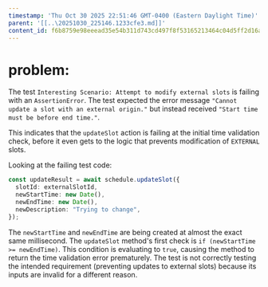 ```yaml
---
timestamp: 'Thu Oct 30 2025 22:51:46 GMT-0400 (Eastern Daylight Time)'
parent: '[[..\20251030_225146.1233cfe3.md]]'
content_id: f6b8759e98eeead35e54b311d743cd497f8f53165213464c04d5ff2d16aa96ff
---
```


# problem:

The test `Interesting Scenario: Attempt to modify external slots` is failing with an `AssertionError`. The test expected the error message `"Cannot update a slot with an external origin."` but instead received `"Start time must be before end time."`.

This indicates that the `updateSlot` action is failing at the initial time validation check, before it even gets to the logic that prevents modification of `EXTERNAL` slots.

Looking at the failing test code:

```typescript
const updateResult = await schedule.updateSlot({
  slotId: externalSlotId,
  newStartTime: new Date(),
  newEndTime: new Date(),
  newDescription: "Trying to change",
});
```

The `newStartTime` and `newEndTime` are being created at almost the exact same millisecond. The `updateSlot` method's first check is `if (newStartTime >= newEndTime)`. This condition is evaluating to `true`, causing the method to return the time validation error prematurely. The test is not correctly testing the intended requirement (preventing updates to external slots) because its inputs are invalid for a different reason.
